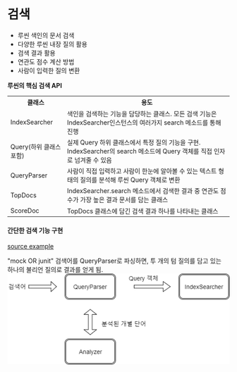 # 검색

- 루씬 색인의 문서 검색
- 다양한 루씬 내장 질의 활용
- 검색 결과 활용
- 연관도 점수 계산 방법
- 사람이 입력한 질의 변환

**루씬의 핵심 검색 API**  

<table>
  <tr>
    <th>클래스</th>
    <th>용도</th>
  </tr>
  <tr>
    <td>IndexSearcher</td>
    <td>색인을 검색하는 기능을 담당하는 클래스. 모든 검색 기능은 IndexSearcher인스턴스의
여러가지 search 메소드를 통해 진행
    </td>
  </tr>
  <tr>
    <td>Query(하위 클래스 포함)</td>
    <td>실제 Query 하위 클래스에서 특정 질의 기능을 구현. IndexSearcher의 search 메소드에 Query
객체를 직접 인자로 넘겨줄 수 있음
    </td>
  </tr>
  <tr>
    <td>QueryParser</td>
    <td>사람이 직접 입력하고 사람이 한눈에 알아볼 수 있는 텍스트 형태의 질의를 분석해 루씬
Query 객체로 변환</td>
  </tr>
  <tr>
    <td>TopDocs</td>
    <td>IndexSearcher.search 메소드에서 검색한 결과 중 연관도 점수가 가장 높은 결과 문서를
    담는 클래스</td>
  </tr>
  <tr>
    <td>ScoreDoc</td>
    <td>TopDocs 클래스에 담긴 검색 결과 하나를 나타내는 클래스</td>
  </tr>
</table>


#### 간단한 검색 기능 구현

[source example](https://github.com/zacscoding/lucene-learning/tree/unit/lucene-learn/src/main/java/com/lucene/learn/ch3_search)

"mock OR junit" 검색어를 QueryParser로 파싱하면, 투 개의 텀 질의를 담고 있는  
하나의 불리언 질의로 결과를 얻게 됨.
![QUeryParser를 통한 질의](./pics/[pic3-1]QueryParser.png)
